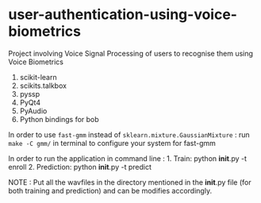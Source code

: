 # user-authentication-using-voice-biometrics
Project involving Voice Signal Processing of users to recognise them using Voice Biometrics

1. scikit-learn
2. scikits.talkbox
3. pyssp
4. PyQt4
5. PyAudio
6. Python bindings for bob
	
In order to use `fast-gmm` instead of `sklearn.mixture.GaussianMixture` :
  run `make -C gmm/` in terminal to configure your system for fast-gmm
  
In order to run the application in command line :
    1. Train:
          python __init__.py -t enroll
    2. Prediction:
          python __init__.py -t predict
    
NOTE : Put all the wavfiles in the directory mentioned in the __init__.py file (for both training and prediction) and can be modifies accordingly.
